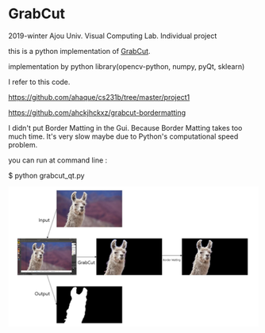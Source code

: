 # GrabCut

2019-winter Ajou Univ. Visual Computing Lab. Individual project

this is a python implementation of [GrabCut](http://cvg.ethz.ch/teaching/cvl/2012/grabcut-siggraph04.pdf).

implementation by python library(opencv-python, numpy, pyQt, sklearn)

I refer to this code. 

https://github.com/ahaque/cs231b/tree/master/project1

https://github.com/ahckjhckxz/grabcut-bordermatting

I didn't put Border Matting in the Gui. Because Border Matting takes too much time. It's very slow maybe due to Python's computational speed problem.

you can run at command line :

$ python grabcut_qt.py

![image](images\desc.jpg)